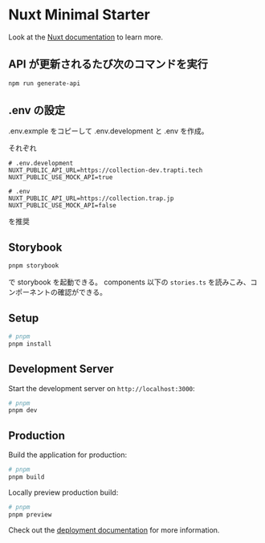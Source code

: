 # Nuxt Minimal Starter

Look at the [Nuxt documentation](https://nuxt.com/docs/getting-started/introduction) to learn more.

## API が更新されるたび次のコマンドを実行

```bash
npm run generate-api
```

## .env の設定

.env.exmple をコピーして
.env.development
と
.env
を作成。

それぞれ

```
# .env.development
NUXT_PUBLIC_API_URL=https://collection-dev.trapti.tech
NUXT_PUBLIC_USE_MOCK_API=true

```

```
# .env
NUXT_PUBLIC_API_URL=https://collection.trap.jp
NUXT_PUBLIC_USE_MOCK_API=false
```

を推奨

## Storybook

```bash
pnpm storybook
```

で storybook を起動できる。 components 以下の `stories.ts` を読みこみ、コンポーネントの確認ができる。

## Setup

```bash
# pnpm
pnpm install
```

## Development Server

Start the development server on `http://localhost:3000`:

```bash
# pnpm
pnpm dev
```

## Production

Build the application for production:

```bash
# pnpm
pnpm build
```

Locally preview production build:

```bash
# pnpm
pnpm preview
```

Check out the [deployment documentation](https://nuxt.com/docs/getting-started/deployment) for more information.
